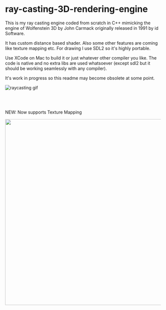 # ray-casting-3D-rendering-engine
This is my ray casting engine coded from scratch in C++ mimicking the engine of Wolfenstein 3D by John Carmack originally released in 1991 by id Software.

It has custom distance based shader. Also some other features are coming like texture mapping etc.
For drawing I use SDL2 so it's highly portable.

Use XCode on Mac to build it or just whatever other compiler you like. The code is native and no extra libs are used whatsoever (except sdl2 but it should be working seamlessly with any compiler).

It's work in progress so this readme may become obsolete at some point.

![raycasting gif](https://user-images.githubusercontent.com/7083803/60018590-72fcb100-9694-11e9-82b7-79c8b86d617a.gif)

<br><br>

NEW: Now supports Texture Mapping

<p align="center">
  <img width="800" height="600" src="https://user-images.githubusercontent.com/7083803/63848144-f047e900-c997-11e9-895e-3cfc2faf414c.gif">
</p>

